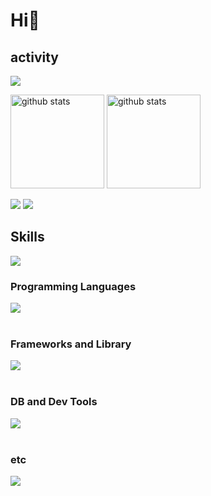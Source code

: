 # Hi🙌
## activity

<p align="left">
<a href="https://github.com/ryo-ma/github-profile-trophy"><img src="https://github-profile-trophy.vercel.app/api?username=xx-mikusan-xx&title=Commit,Experience,Followers,PullRequest,Repositories&theme=onedark" /></a>
</p>

<p align="left">
  <a href="https://github.com/anuraghazra/github-readme-stats"><img alt="github stats" height="150px" src="https://github-readme-stats.vercel.app/api?username=xx-mikusan-xx&count_private=true&show_icons=true&custom_title=GitHub%20Stats&hide_border=true&theme=transparent" /></a>
  <a href="https://github.com/DenverCoder1/github-readme-streak-stats"><img alt="github stats" height="150px" src="https://github-readme-streak-stats.herokuapp.com/?user=xx-mikusan-xx&theme=transparent&hide_border=true" /></a>
</p>

[![](http://github-profile-summary-cards.vercel.app/api/cards/profile-details?username=xx-mikusan-xx&theme=transparent)](https://github.com/vn7n24fzkq/github-profile-summary-cards)
[![](https://github-readme-activity-graph.vercel.app/graph?username=xx-mikusan-xx&theme=github-dark-dimmed&custom_title=Contribution%20Graph%20in%20the%20last%2031%20days&hide_border=true)](https://github.com/Ashutosh00710/github-readme-activity-graph)

## Skills

![](https://github-readme-stats.vercel.app/api/top-langs?username=xx-mikusan-xx&show_icons=true&locale=en&layout=compact)

### Programming Languages

<img src="https://skillicons.dev/icons?i=html,css,js,typescript,python,php,java,c,cpp,cs" /> <br /><br />

### Frameworks and Library

<img src="https://skillicons.dev/icons?i=react,next,nodejs,wordpress,nginx" /> <br /><br />

### DB and Dev Tools

<img src="https://skillicons.dev/icons?i=mysql,postgresql,sqlite,firebase,docker,aws,git,github,vscode,linux,kali" /> <br /><br />

### etc

<img src="https://skillicons.dev/icons?i=latex,md" /> <br /><br />
